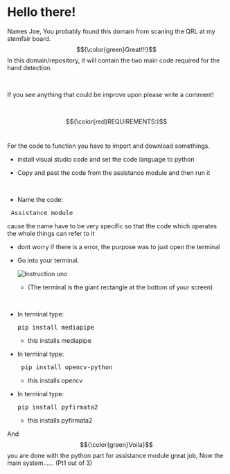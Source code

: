 
# Hello there!

Names Joe, You probably found this domain from scaning the QRL at my stemfair board. $${\color{green}Great!!!}$$
In this domain/repository, it will contain the two main code required for the hand detection.

&nbsp;

If you see anything that could be improve upon please write a comment!

&nbsp;

$${\color{red}REQUIREMENTS:}$$
&nbsp;

For the code to function you have to import and download somethings.
- install visual studio code and set the code language to python
- Copy and past the code from the assistance module and then run it
  
  &nbsp;
  
- Name the code:

<pre> Assistance_module </pre>  

cause the name have to be very specific so that the code which operates the whole things can refer to it 

- dont worry if there is a error, the purpose was to just open the terminal
  
- Go into your terminal.
  
  ![Instruction uno](https://github.com/user-attachments/assets/adc15f03-8bc7-4d4d-b5f9-c04bd100fd86)
  
  - (The terminal is the giant rectangle at the bottom of your screen)
  
&nbsp;


- In terminal type:
  <pre>pip install mediapipe</pre>
  
   - this installs mediapipe
&nbsp;
- In terminal type:
  <pre> pip install opencv-python</pre>
  - this installs opencv
&nbsp;

- In terminal type:
  <pre>pip install pyfirmata2</pre>
  - this installs pyfirmata2

And $${\color{green}Voila}$$ you are done with the python part for assistance module great job, Now the main system...... (Pt1 out of 3)

&nbsp; 








